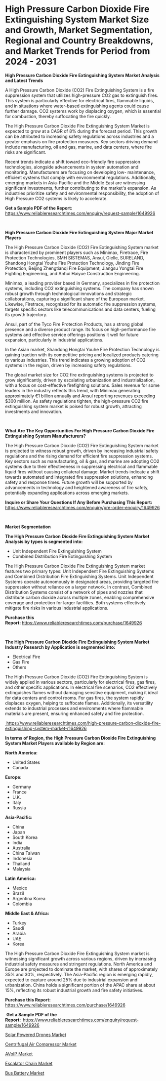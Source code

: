 <p><h1>High Pressure Carbon Dioxide Fire Extinguishing System Market Size and Growth, Market Segmentation, Regional and Country Breakdowns, and Market Trends for Period from 2024 -  2031</h1></p><p><strong>High Pressure Carbon Dioxide Fire Extinguishing System Market Analysis and Latest Trends</strong></p>
<p><p>A High Pressure Carbon Dioxide (CO2) Fire Extinguishing System is a fire suppression system that utilizes high-pressure CO2 gas to extinguish fires. This system is particularly effective for electrical fires, flammable liquids, and in situations where water-based extinguishing agents could cause further damage. CO2 systems work by displacing oxygen, which is essential for combustion, thereby suffocating the fire quickly.</p><p>The High Pressure Carbon Dioxide Fire Extinguishing System Market is expected to grow at a CAGR of 8% during the forecast period. This growth can be attributed to increasing safety regulations across industries and a greater emphasis on fire protection measures. Key sectors driving demand include manufacturing, oil and gas, marine, and data centers, where fire risks are significant.</p><p>Recent trends indicate a shift toward eco-friendly fire suppression technologies, alongside advancements in system automation and monitoring. Manufacturers are focusing on developing low- maintenance, efficient systems that comply with environmental regulations. Additionally, emerging markets in Asia-Pacific and the Middle East are witnessing significant investments, further contributing to the market's expansion. As industries prioritize safety and environmental responsibility, the adoption of High Pressure CO2 systems is likely to accelerate.</p></p>
<p><strong>Get a Sample PDF of the Report:&nbsp;</strong> <a href="https://www.reliableresearchtimes.com/enquiry/request-sample/1649926?utm_campaign=1582&utm_medium=2&utm_source=Github&utm_content=ia&utm_term=18102024&utm_id=high-pressure-carbon-dioxide-fire-extinguishing-system">https://www.reliableresearchtimes.com/enquiry/request-sample/1649926</a></p>
<p>&nbsp;</p>
<p><strong>High Pressure Carbon Dioxide Fire Extinguishing System Major Market Players</strong></p>
<p><p>The High Pressure Carbon Dioxide (CO2) Fire Extinguishing System market is characterized by prominent players such as Minimax, Firetrace, Fire Protection Technologies, SMH SISTEMAS, Ansul, Gielle, SURELAND, Shandong Hongtai Youhe Fire Protection Technology, Jinding Fire Protection, Beijing Zhengtianqi Fire Equipment, Jiangsu Yongtai Fire Fighting Engineering, and Anhui Haiyue Construction Engineering. </p><p>Minimax, a leading provider based in Germany, specializes in fire protection systems, including CO2 extinguishing systems. The company has shown robust growth through technological innovations and strategic collaborations, capturing a significant share of the European market. Likewise, Firetrace, recognized for its automatic fire suppression systems, targets specific sectors like telecommunications and data centers, fueling its growth trajectory.</p><p>Ansul, part of the Tyco Fire Protection Products, has a strong global presence and a diverse product range. Its focus on high-performance fire systems and effective service offerings positions it well for future expansion, particularly in industrial applications. </p><p>In the Asian market, Shandong Hongtai Youhe Fire Protection Technology is gaining traction with its competitive pricing and localized products catering to various industries. This trend indicates a growing adoption of CO2 systems in the region, driven by increasing safety regulations.</p><p>The global market size for CO2 fire extinguishing systems is projected to grow significantly, driven by escalating urbanization and industrialization, with a focus on cost-effective firefighting solutions. Sales revenue for some leaders in the industry reflects this trend, with Minimax generating approximately €1 billion annually and Ansul reporting revenues exceeding $300 million. As safety regulations tighten, the high-pressure CO2 fire extinguishing system market is poised for robust growth, attracting investments and innovation.</p></p>
<p>&nbsp;</p>
<p><strong>What Are The Key Opportunities For High Pressure Carbon Dioxide Fire Extinguishing System Manufacturers?</strong></p>
<p><p>The High Pressure Carbon Dioxide (CO2) Fire Extinguishing System market is projected to witness robust growth, driven by increasing industrial safety regulations and the rising demand for efficient fire suppression systems. Key sectors such as manufacturing, oil & gas, and marine are adopting CO2 systems due to their effectiveness in suppressing electrical and flammable liquid fires without causing collateral damage. Market trends indicate a shift towards automated and integrated fire suppression solutions, enhancing safety and response times. Future growth will be supported by advancements in technology and heightened awareness of fire safety, potentially expanding applications across emerging markets.</p></p>
<p><strong>Inquire or Share Your Questions If Any Before Purchasing This Report:</strong> <a href="https://www.reliableresearchtimes.com/enquiry/pre-order-enquiry/1649926?utm_campaign=1582&utm_medium=2&utm_source=Github&utm_content=ia&utm_term=18102024&utm_id=high-pressure-carbon-dioxide-fire-extinguishing-system">https://www.reliableresearchtimes.com/enquiry/pre-order-enquiry/1649926</a></p>
<p>&nbsp;</p>
<p><strong>Market Segmentation</strong></p>
<p><strong>The High Pressure Carbon Dioxide Fire Extinguishing System Market Analysis by types is segmented into:</strong></p>
<p><ul><li>Unit Independent Fire Extinguishing System</li><li>Combined Distribution Fire Extinguishing System</li></ul></p>
<p><p>The High Pressure Carbon Dioxide Fire Extinguishing System market features two primary types: Unit Independent Fire Extinguishing Systems and Combined Distribution Fire Extinguishing Systems. Unit Independent Systems operate autonomously in designated areas, providing targeted fire suppression without reliance on a larger network. In contrast, Combined Distribution Systems consist of a network of pipes and nozzles that distribute carbon dioxide across multiple zones, enabling comprehensive coverage and protection for larger facilities. Both systems effectively mitigate fire risks in various industrial applications.</p></p>
<p><strong>Purchase this Report:&nbsp;</strong><a href="https://www.reliableresearchtimes.com/purchase/1649926?utm_campaign=1582&utm_medium=2&utm_source=Github&utm_content=ia&utm_term=18102024&utm_id=high-pressure-carbon-dioxide-fire-extinguishing-system">https://www.reliableresearchtimes.com/purchase/1649926</a></p>
<p>&nbsp;</p>
<p><strong>The High Pressure Carbon Dioxide Fire Extinguishing System Market Industry Research by Application is segmented into:</strong></p>
<p><ul><li>Electrical Fire</li><li>Gas Fire</li><li>Others</li></ul></p>
<p><p>The High Pressure Carbon Dioxide (CO2) Fire Extinguishing System is widely applied in various sectors, particularly for electrical fires, gas fires, and other specific applications. In electrical fire scenarios, CO2 effectively extinguishes flames without damaging sensitive equipment, making it ideal for data centers and control rooms. For gas fires, the system rapidly displaces oxygen, helping to suffocate flames. Additionally, its versatility extends to industrial processes and environments where flammable materials are present, ensuring enhanced safety and fire protection.</p></p>
<p><a href="https://www.reliableresearchtimes.com/high-pressure-carbon-dioxide-fire-extinguishing-system-market-r1649926?utm_campaign=1582&utm_medium=2&utm_source=Github&utm_content=ia&utm_term=18102024&utm_id=high-pressure-carbon-dioxide-fire-extinguishing-system">&nbsp;https://www.reliableresearchtimes.com/high-pressure-carbon-dioxide-fire-extinguishing-system-market-r1649926</a></p>
<p><strong>In terms of Region, the High Pressure Carbon Dioxide Fire Extinguishing System Market Players available by Region are:</strong></p>
<p>
    <p> <strong> North America: </strong>
        <ul>
            <li>United States</li>
            <li>Canada</li>
        </ul>
        </p> 
    <p> <strong> Europe: </strong>
        <ul>
            <li>Germany</li>
            <li>France</li>
            <li>U.K.</li>
            <li>Italy</li>
            <li>Russia</li>
        </ul>
        </p> 
    <p> <strong> Asia-Pacific: </strong>
        <ul>
            <li>China</li>
            <li>Japan</li>
            <li>South Korea</li>
            <li>India</li>
            <li>Australia</li>
            <li>China Taiwan</li>
            <li>Indonesia</li>
            <li>Thailand</li>
            <li>Malaysia</li>
        </ul>
        </p> 
    <p> <strong> Latin America: </strong>
        <ul>
            <li>Mexico</li>
            <li>Brazil</li>
            <li>Argentina Korea</li>
            <li>Colombia</li>
        </ul>
        </p> 
    <p> <strong> Middle East & Africa: </strong>
        <ul>
            <li>Turkey</li>
            <li>Saudi</li>
            <li>Arabia</li>
            <li>UAE</li>
            <li>Korea</li>
        </ul>
    </p>
    </p>
<p><p>The High Pressure Carbon Dioxide Fire Extinguishing System market is witnessing significant growth across various regions, driven by increasing industrial safety measures and stringent regulations. North America and Europe are projected to dominate the market, with shares of approximately 35% and 30%, respectively. The Asia-Pacific region is emerging rapidly, expected to capture around 25% due to industrial expansion and urbanization. China holds a significant portion of the APAC share at about 15%, reflecting its robust industrial growth and fire safety initiatives.</p></p>
<p><strong>Purchase this Report: </strong><a href="https://www.reliableresearchtimes.com/purchase/1649926?utm_campaign=1582&utm_medium=2&utm_source=Github&utm_content=ia&utm_term=18102024&utm_id=high-pressure-carbon-dioxide-fire-extinguishing-system">https://www.reliableresearchtimes.com/purchase/1649926</a></p>
<p>&nbsp;<strong>Get a Sample PDF of the Report:&nbsp;&nbsp;</strong><a href="https://www.reliableresearchtimes.com/enquiry/request-sample/1649926?utm_campaign=1582&utm_medium=2&utm_source=Github&utm_content=ia&utm_term=18102024&utm_id=high-pressure-carbon-dioxide-fire-extinguishing-system">https://www.reliableresearchtimes.com/enquiry/request-sample/1649926</a></p>
<p><strong></strong></p>
<p><p><a href="https://www.linkedin.com/pulse/global-solar-powered-drones-market-product-types-applications-64fic?utm_campaign=1582&utm_medium=2&utm_source=Github&utm_content=ia&utm_term=18102024&utm_id=high-pressure-carbon-dioxide-fire-extinguishing-system">Solar Powered Drones Market</a></p><p><a href="https://www.linkedin.com/pulse/centrifugal-air-compressor-market-trends-detailed-study-its-sxn7c?utm_campaign=1582&utm_medium=2&utm_source=Github&utm_content=ia&utm_term=18102024&utm_id=high-pressure-carbon-dioxide-fire-extinguishing-system">Centrifugal Air Compressor Market</a></p><p><a href="https://www.linkedin.com/pulse/unlocking-growth-potential-strategic-analysis-avoip-market-svkof?utm_campaign=1582&utm_medium=2&utm_source=Github&utm_content=ia&utm_term=18102024&utm_id=high-pressure-carbon-dioxide-fire-extinguishing-system">AVoIP Market</a></p><p><a href="https://www.linkedin.com/pulse/market-dynamics-future-trends-global-escalator-chain-sector-k3a1c?utm_campaign=1582&utm_medium=2&utm_source=Github&utm_content=ia&utm_term=18102024&utm_id=high-pressure-carbon-dioxide-fire-extinguishing-system">Escalator Chain Market</a></p><p><a href="https://www.linkedin.com/pulse/global-bus-battery-nexus-sector-confluences-regional-catalysts-3utxf?utm_campaign=1582&utm_medium=2&utm_source=Github&utm_content=ia&utm_term=18102024&utm_id=high-pressure-carbon-dioxide-fire-extinguishing-system">Bus Battery Market</a></p></p>